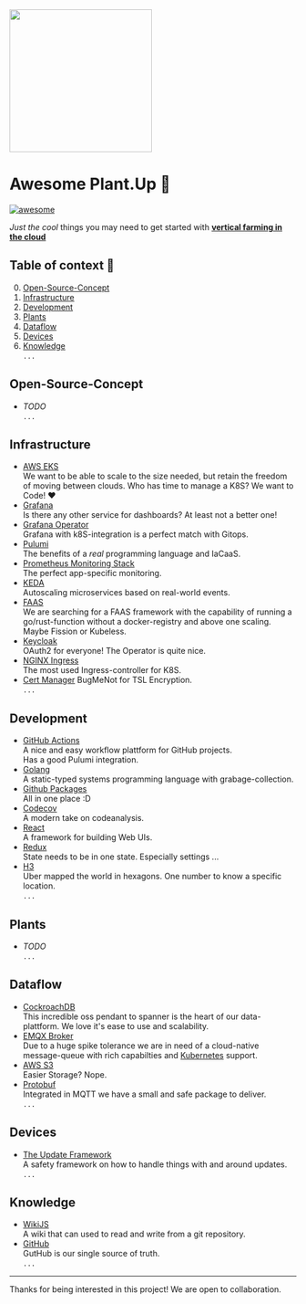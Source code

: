 
<img src="http://plant-up.cloud/assets/logo.png" height="250px" >  

# Awesome Plant.Up 🌿

[![awesome](https://cdn.rawgit.com/sindresorhus/awesome/d7305f38d29fed78fa85652e3a63e154dd8e8829/media/badge.svg)](https://github.com/PlantUp/awesome)

_Just the cool_ things you may need to get started with [__vertical farming in the cloud__](https://plant-up.cloud)

## Table of context 📜 
0. [Open-Source-Concept](#open-source-concept)
1. [Infrastructure](#infrastructure)
2. [Development](#development)
3. [Plants](#plants)
4. [Dataflow](#dataflow)
5. [Devices](#devices)
4. [Knowledge](#knowledge)  
```...```

## Open-Source-Concept
* _TODO_  
```...```
## Infrastructure
* [AWS EKS](https://aws.amazon.com/eks)  
  We want to be able to scale to the size needed, but retain the freedom of moving between clouds.
  Who has time to manage a K8S? We want to Code! ❤️
* [Grafana](https://grafana.com/)  
  Is there any other service for dashboards? At least not a better one!
* [Grafana Operator](https://operatorhub.io/operator/grafana-operator)  
  Grafana with k8S-integration is a perfect match with Gitops.
* [Pulumi](https://www.pulumi.com/)  
  The benefits of a _real_ programming language and IaCaaS.  
* [Prometheus Monitoring Stack](https://github.com/prometheus-operator/prometheus-operator)  
  The perfect app-specific monitoring.
* [KEDA](https://keda.sh/)  
  Autoscaling microservices based on real-world events.
* [FAAS]()  
  We are searching for a FAAS framework with the capability of running a go/rust-function without a docker-registry and above one scaling.  
  Maybe Fission or Kubeless.
* [Keycloak](https://www.keycloak.org/)  
  OAuth2 for everyone! The Operator is quite nice.
* [NGINX Ingress](https://kubernetes.github.io/ingress-nginx/)  
  The most used Ingress-controller for K8S.
* [Cert Manager](https://cert-manager.io/)
  BugMeNot for TSL Encryption.  
```...```
## Development
* [GitHub Actions](https://github.com/features/actions)  
  A nice and easy workflow plattform for GitHub projects.  
  Has a good Pulumi integration.  
* [Golang](https://golang.org/)  
  A static-typed systems programming language with grabage-collection.
* [Github Packages](https://github.com/features/packages)  
  All in one place :D
* [Codecov](https://codecov.io/)  
  A modern take on codeanalysis.
* [React](https://reactjs.org/)  
  A framework for building Web UIs.
* [Redux](https://redux.js.org/)  
  State needs to be in one state. Especially settings ...  
* [H3](https://eng.uber.com/h3/)  
  Uber mapped the world in hexagons. One number to know a specific location.  
```...```
## Plants
* _TODO_  
```...```
## Dataflow
* [CockroachDB](https://www.cockroachlabs.com/)  
  This incredible oss pendant to spanner is the heart of our data-plattform. We love it's ease to use and scalability.
* [EMQX Broker](https://www.emqx.io/)  
  Due to a huge spike tolerance we are in need of a cloud-native message-queue with rich capabilties and [Kubernetes](https://kubernetes.io) support.
* [AWS S3](https://aws.amazon.com/s3)  
  Easier Storage? Nope.
* [Protobuf](https://developers.google.com/protocol-buffers/)  
  Integrated in MQTT we have a small and safe package to deliver.  
```...```
## Devices
* [The Update Framework](https://theupdateframework.io/)  
  A safety framework on how to handle things with and around updates.  
```...```
## Knowledge
* [WikiJS](https://wiki.js.org/)  
  A wiki that can used to read and write from a git repository.
* [GitHub](https://github.com/)  
  GutHub is our single source of truth.  
```...```

---
Thanks for being interested in this project!
We are open to collaboration.
